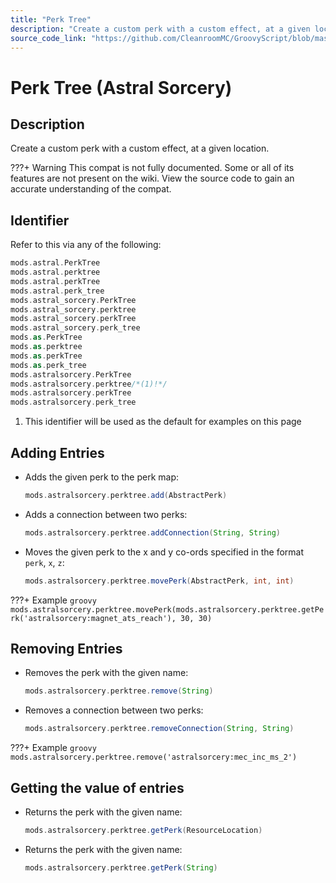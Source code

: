 ```yaml
---
title: "Perk Tree"
description: "Create a custom perk with a custom effect, at a given location."
source_code_link: "https://github.com/CleanroomMC/GroovyScript/blob/master/src/main/java/com/cleanroommc/groovyscript/compat/mods/astralsorcery/perktree/GroovyPerkTree.java"
---
```


# Perk Tree (Astral Sorcery)

## Description

Create a custom perk with a custom effect, at a given location.

???+ Warning
    This compat is not fully documented. Some or all of its features are not present on the wiki. View the source code to gain an accurate understanding of the compat.

## Identifier

Refer to this via any of the following:

```groovy hl_lines="14"
mods.astral.PerkTree
mods.astral.perktree
mods.astral.perkTree
mods.astral.perk_tree
mods.astral_sorcery.PerkTree
mods.astral_sorcery.perktree
mods.astral_sorcery.perkTree
mods.astral_sorcery.perk_tree
mods.as.PerkTree
mods.as.perktree
mods.as.perkTree
mods.as.perk_tree
mods.astralsorcery.PerkTree
mods.astralsorcery.perktree/*(1)!*/
mods.astralsorcery.perkTree
mods.astralsorcery.perk_tree
```

1. This identifier will be used as the default for examples on this page

## Adding Entries

- Adds the given perk to the perk map:

    ```groovy
    mods.astralsorcery.perktree.add(AbstractPerk)
    ```

- Adds a connection between two perks:

    ```groovy
    mods.astralsorcery.perktree.addConnection(String, String)
    ```

- Moves the given perk to the x and y co-ords specified in the format `perk`, `x`, `z`:

    ```groovy
    mods.astralsorcery.perktree.movePerk(AbstractPerk, int, int)
    ```

???+ Example
    ```groovy
    mods.astralsorcery.perktree.movePerk(mods.astralsorcery.perktree.getPerk('astralsorcery:magnet_ats_reach'), 30, 30)
    ```

## Removing Entries

- Removes the perk with the given name:

    ```groovy
    mods.astralsorcery.perktree.remove(String)
    ```

- Removes a connection between two perks:

    ```groovy
    mods.astralsorcery.perktree.removeConnection(String, String)
    ```

???+ Example
    ```groovy
    mods.astralsorcery.perktree.remove('astralsorcery:mec_inc_ms_2')
    ```

## Getting the value of entries

- Returns the perk with the given name:

    ```groovy
    mods.astralsorcery.perktree.getPerk(ResourceLocation)
    ```

- Returns the perk with the given name:

    ```groovy
    mods.astralsorcery.perktree.getPerk(String)
    ```
